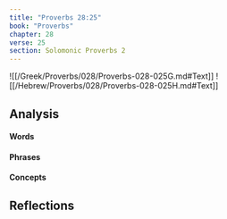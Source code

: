 ```yaml
---
title: "Proverbs 28:25"
book: "Proverbs"
chapter: 28
verse: 25
section: Solomonic Proverbs 2
---
```

![[/Greek/Proverbs/028/Proverbs-028-025G.md#Text]]
![[/Hebrew/Proverbs/028/Proverbs-028-025H.md#Text]]

## Analysis

#### Words

#### Phrases

#### Concepts

## Reflections
